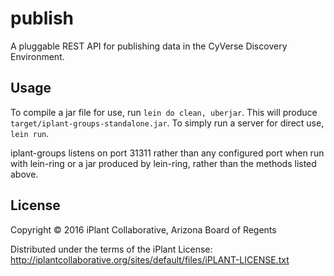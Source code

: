 # publish

A pluggable REST API for publishing data in the CyVerse Discovery Environment.

## Usage

To compile a jar file for use, run `lein do clean, uberjar`. This will produce `target/iplant-groups-standalone.jar`. To
simply run a server for direct use, `lein run`.

iplant-groups listens on port 31311 rather than any configured port when run with lein-ring or a jar produced by
lein-ring, rather than the methods listed above.

## License

Copyright © 2016 iPlant Collaborative, Arizona Board of Regents

Distributed under the terms of the iPlant License:
http://iplantcollaborative.org/sites/default/files/iPLANT-LICENSE.txt
